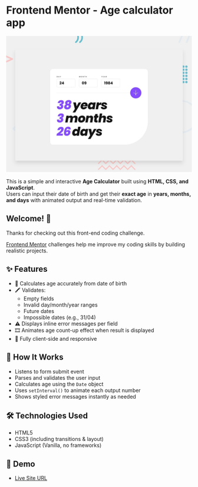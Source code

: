 # Frontend Mentor - Age calculator app

![Design preview for the Age calculator app coding challenge](preview.jpg)

This is a simple and interactive **Age Calculator** built using **HTML, CSS, and JavaScript**.  
Users can input their date of birth and get their **exact age** in **years, months, and days** with animated output and real-time validation.

## Welcome! 👋

Thanks for checking out this front-end coding challenge.

[Frontend Mentor](https://www.frontendmentor.io) challenges help me improve my coding skills by building realistic projects.

## ✨ Features

- 🎂 Calculates age accurately from date of birth
- 🖍️ Validates:
  - Empty fields
  - Invalid day/month/year ranges
  - Future dates
  - Impossible dates (e.g., 31/04)
- ⚠️ Displays inline error messages per field
- 🎞️ Animates age count-up effect when result is displayed
- 📆 Fully client-side and responsive

## 🧠 How It Works

- Listens to form submit event
- Parses and validates the user input
- Calculates age using the `Date` object
- Uses `setInterval()` to animate each output number
- Shows styled error messages instantly as needed

## 🛠️ Technologies Used

- HTML5
- CSS3 (including transitions & layout)
- JavaScript (Vanilla, no frameworks)

##  📸 Demo

- [Live Site URL](https://age-calculator-app-one-sigma.vercel.app/)
